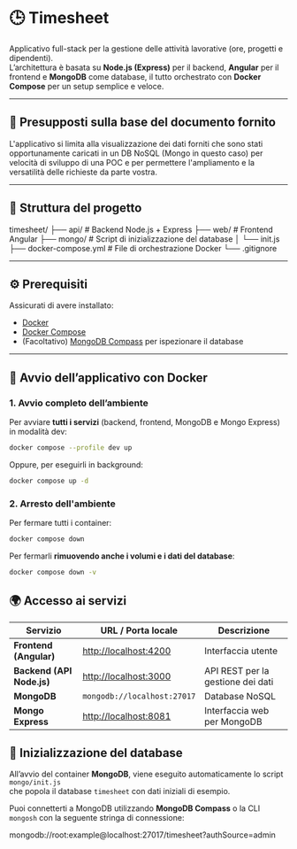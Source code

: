 # 🕒 Timesheet

Applicativo full-stack per la gestione delle attività lavorative (ore, progetti e dipendenti).  
L’architettura è basata su **Node.js (Express)** per il backend, **Angular** per il frontend e **MongoDB** come database, il tutto orchestrato con **Docker Compose** per un setup semplice e veloce.

---

## 📖 Presupposti sulla base del documento fornito

L'applicativo si limita alla visualizzazione dei dati forniti che sono stati opportunamente caricati in un DB NoSQL (Mongo in questo caso) per velocità di sviluppo di una POC e per permettere l'ampliamento e la versatilità delle richieste da parte vostra.

---

## 📁 Struttura del progetto

timesheet/
├── api/ # Backend Node.js + Express
├── web/ # Frontend Angular
├── mongo/ # Script di inizializzazione del database
│ └── init.js
├── docker-compose.yml # File di orchestrazione Docker
└── .gitignore

---

## ⚙️ Prerequisiti

Assicurati di avere installato:

- [Docker](https://www.docker.com/get-started)
- [Docker Compose](https://docs.docker.com/compose/)
- (Facoltativo) [MongoDB Compass](https://www.mongodb.com/products/compass) per ispezionare il database

---

## 🚀 Avvio dell’applicativo con Docker

### 1. Avvio completo dell’ambiente

Per avviare **tutti i servizi** (backend, frontend, MongoDB e Mongo Express) in modalità dev:

```bash
docker compose --profile dev up
```

Oppure, per eseguirli in background:

```bash
docker compose up -d
```

### 2. Arresto dell'ambiente

Per fermare tutti i container:

```bash
docker compose down
```

Per fermarli **rimuovendo anche i volumi e i dati del database**:

```bash
docker compose down -v
```

## 🌍 Accesso ai servizi

| Servizio                  | URL / Porta locale                             | Descrizione                       |
| ------------------------- | ---------------------------------------------- | --------------------------------- |
| **Frontend (Angular)**    | [http://localhost:4200](http://localhost:4200) | Interfaccia utente                |
| **Backend (API Node.js)** | [http://localhost:3000](http://localhost:3000) | API REST per la gestione dei dati |
| **MongoDB**               | `mongodb://localhost:27017`                    | Database NoSQL                    |
| **Mongo Express**         | [http://localhost:8081](http://localhost:8081) | Interfaccia web per MongoDB       |

## 🧱 Inizializzazione del database

All’avvio del container **MongoDB**, viene eseguito automaticamente lo script `mongo/init.js`  
che popola il database `timesheet` con dati iniziali di esempio.

Puoi connetterti a MongoDB utilizzando **MongoDB Compass** o la CLI `mongosh` con la seguente stringa di connessione:

mongodb://root:example@localhost:27017/timesheet?authSource=admin
